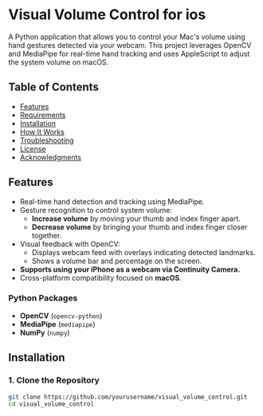 # Visual Volume Control for ios

A Python application that allows you to control your Mac's volume using hand gestures detected via your webcam. This project leverages OpenCV and MediaPipe for real-time hand tracking and uses AppleScript to adjust the system volume on macOS.



## Table of Contents

- [Features](#features)
- [Requirements](#requirements)
- [Installation](#installation)
- [How It Works](#how-it-works)
- [Troubleshooting](#troubleshooting)
- [License](#license)
- [Acknowledgments](#acknowledgments)

## Features

- Real-time hand detection and tracking using MediaPipe.
- Gesture recognition to control system volume:
  - **Increase volume** by moving your thumb and index finger apart.
  - **Decrease volume** by bringing your thumb and index finger closer together.
- Visual feedback with OpenCV:
  - Displays webcam feed with overlays indicating detected landmarks.
  - Shows a volume bar and percentage on the screen.
- **Supports using your iPhone as a webcam via Continuity Camera.**
- Cross-platform compatibility focused on **macOS**.



### Python Packages

- **OpenCV** (`opencv-python`)
- **MediaPipe** (`mediapipe`)
- **NumPy** (`numpy`)

## Installation

### 1. Clone the Repository

```bash
git clone https://github.com/yourusername/visual_volume_control.git
cd visual_volume_control
